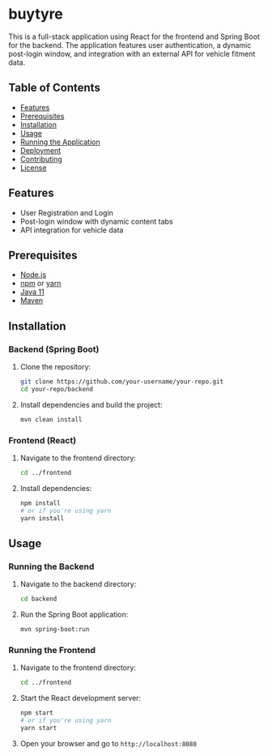 # buytyre
This is a full-stack application using React for the frontend and Spring Boot for the backend. The application features user authentication, a dynamic post-login window, and integration with an external API for vehicle fitment data.

## Table of Contents

- [Features](#features)
- [Prerequisites](#prerequisites)
- [Installation](#installation)
- [Usage](#usage)
- [Running the Application](#running-the-application)
- [Deployment](#deployment)
- [Contributing](#contributing)
- [License](#license)

## Features

- User Registration and Login
- Post-login window with dynamic content tabs
- API integration for vehicle data

## Prerequisites

- [Node.js](https://nodejs.org/)
- [npm](https://www.npmjs.com/) or [yarn](https://yarnpkg.com/)
- [Java 11](https://www.oracle.com/java/technologies/javase-jdk11-downloads.html)
- [Maven](https://maven.apache.org/)

## Installation

### Backend (Spring Boot)

1. Clone the repository:
    ```sh
    git clone https://github.com/your-username/your-repo.git
    cd your-repo/backend
    ```

2. Install dependencies and build the project:
    ```sh
    mvn clean install
    ```

### Frontend (React)

1. Navigate to the frontend directory:
    ```sh
    cd ../frontend
    ```

2. Install dependencies:
    ```sh
    npm install
    # or if you're using yarn
    yarn install
    ```

## Usage

### Running the Backend

1. Navigate to the backend directory:
    ```sh
    cd backend
    ```

2. Run the Spring Boot application:
    ```sh
    mvn spring-boot:run
    ```

### Running the Frontend

1. Navigate to the frontend directory:
    ```sh
    cd ../frontend
    ```

2. Start the React development server:
    ```sh
    npm start
    # or if you're using yarn
    yarn start
    ```

3. Open your browser and go to `http://localhost:8080`
